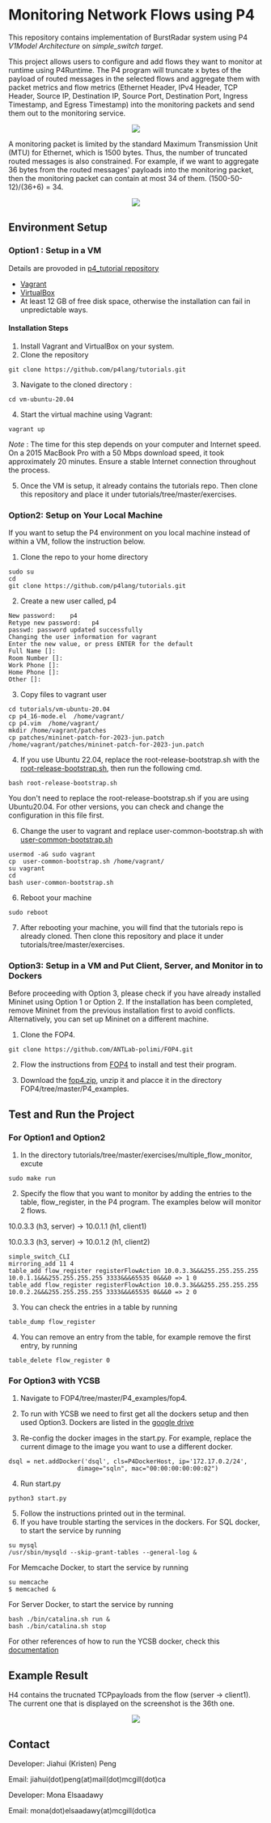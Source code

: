 
# Monitoring Network Flows using P4
This repository contains implementation of BurstRadar system using P4 _V1Model Architecture_ on _simple_switch target_. 

This project allows users to configure and add flows they want to monitor at runtime using P4Runtime. The P4 program will truncate x bytes of the payload of routed messages in the selected flows and aggregate them with packet metrics and flow metrics (Ethernet Header, IPv4 Header, TCP Header, Source IP, Destination IP, Source Port, Destination Port, Ingress Timestamp, and Egress Timestamp) into the monitoring packets and send them out to the monitoring service.

<p align="center">
  <img src="https://github.com/Kristen6765/p4_tutorials/blob/master/exercises/multiple_flow_monitor/img/P4_Structure.png">
</p>

A monitoring packet is limited by the standard Maximum Transmission Unit (MTU) for Ethernet, which is 1500 bytes. Thus, the number of truncated routed messages is also constrained. For example, if we want to aggregate 36 bytes from the routed messages' payloads into the monitoring packet, then the monitoring packet can contain at most 34 of them. (1500-50-12)/(36+6) = 34.

<p align="center">
  <img src="https://github.com/Kristen6765/p4_tutorials/blob/master/exercises/multiple_flow_monitor/img/P4_Monitoring_Packet.png">
</p>

## Environment Setup
### Option1 : Setup in a VM
Details are provoded in [p4_tutorial repository](https://github.com/p4lang/tutorials/edit/master/README.md)

- [Vagrant](https://vagrantup.com)
- [VirtualBox](https://virtualbox.org)
- At least 12 GB of free disk space, otherwise the installation can fail in unpredictable ways.

#### Installation Steps

1. Install Vagrant and VirtualBox on your system.
2. Clone the repository
   
```
git clone https://github.com/p4lang/tutorials.git
```
3. Navigate to the cloned directory :
   
```
cd vm-ubuntu-20.04
```
4. Start the virtual machine using Vagrant:
```
vagrant up
```
   *Note* : The time for this step depends on your computer and Internet speed. On a 2015 MacBook Pro with a 50 Mbps download speed, it took approximately 20 minutes. Ensure a stable Internet connection throughout the process.
   
5. Once the VM is setup, it already contains the tutorials repo. Then clone this repository and place it under tutorials/tree/master/exercises.


### Option2: Setup on Your Local Machine
If you want to setup the P4 environment on you local machine instead of within a VM, follow the instruction below.

1. Clone the repo to your home directory
```
sudo su 
cd 
git clone https://github.com/p4lang/tutorials.git
```
2. Create a new user called, p4
```
New password:    p4                                                                                               
Retype new password:   p4                                                                                     
passwd: password updated successfully                                                                              
Changing the user information for vagrant                                                                          
Enter the new value, or press ENTER for the default                                                                              Full Name []:                                                                                            
Room Number []:                                                                                            
Work Phone []:                                                                                             
Home Phone []:                                                                                          
Other []:
```
3. Copy files to vagrant user
```
cd tutorials/vm-ubuntu-20.04
cp p4_16-mode.el  /home/vagrant/
cp p4.vim  /home/vagrant/
mkdir /home/vagrant/patches
cp patches/mininet-patch-for-2023-jun.patch /home/vagrant/patches/mininet-patch-for-2023-jun.patch
```

4. If you use Ubuntu 22.04, replace the root-release-bootstrap.sh with the [root-release-bootstrap.sh](https://drive.google.com/drive/folders/1rG9Tbu0P64-LJdb2ESjVIWjQmZtJSo11), then run the following cmd.
```
bash root-release-bootstrap.sh 
```
You don't need to replace the root-release-bootstrap.sh if you are using Ubuntu20.04. For other versions, you can check and change the configuration in this file first.

6. Change the user to vagrant and replace user-common-bootstrap.sh with [user-common-bootstrap.sh](https://drive.google.com/drive/folders/1rG9Tbu0P64-LJdb2ESjVIWjQmZtJSo11)
```
usermod -aG sudo vagrant 
cp  user-common-bootstrap.sh /home/vagrant/ 
su vagrant      
cd
bash user-common-bootstrap.sh
```
6. Reboot your machine

```
sudo reboot
```
7. After rebooting your machine, you will find that the tutorials repo is already cloned. Then clone this repository and place it under tutorials/tree/master/exercises.

### Option3: Setup in a VM and Put Client, Server, and Monitor in to Dockers
Before proceeding with Option 3, please check if you have already installed Mininet using Option 1 or Option 2. If the installation has been completed, remove Mininet from the previous installation first to avoid conflicts. Alternatively, you can set up Mininet on a different machine.
1. Clone the FOP4.
```
git clone https://github.com/ANTLab-polimi/FOP4.git
```

2. Flow the instructions from [FOP4](https://github.com/ANTLab-polimi/FOP4/tree/master/P4_examples) to install and test their program.

3. Download the [fop4.zip](https://drive.google.com/drive/folders/1rG9Tbu0P64-LJdb2ESjVIWjQmZtJSo11), unzip it and placce it in the directory FOP4/tree/master/P4_examples.


## Test and Run the Project 
### For Option1 and Option2
1. In the directory tutorials/tree/master/exercises/multiple_flow_monitor, excute
```
sudo make run
```

2. Specify the flow that you want to monitor by adding the entries to the table, flow_register, in the P4 program. The examples below will monitor 2 flows.

10.0.3.3 (h3, server) -> 10.0.1.1 (h1, client1)
    
10.0.3.3 (h3, server) -> 10.0.1.2 (h1, client2)
```
simple_switch_CLI
mirroring_add 11 4
table_add flow_register registerFlowAction 10.0.3.3&&&255.255.255.255 10.0.1.1&&&255.255.255.255 3333&&&65535 0&&&0 => 1 0
table_add flow_register registerFlowAction 10.0.3.3&&&255.255.255.255 10.0.2.2&&&255.255.255.255 3333&&&65535 0&&&0 => 2 0

```
3. You can check the entries in a table by running
```
table_dump flow_register
```
4. You can remove an entry from the table, for example remove the first entry, by running
```
table_delete flow_register 0
```

### For Option3 with YCSB
1. Navigate to FOP4/tree/master/P4_examples/fop4.
2. To run with YCSB we need to first get all the dockers setup and then used Option3. 
Dockers are listed in the [google drive](https://drive.google.com/drive/folders/1rG9Tbu0P64-LJdb2ESjVIWjQmZtJSo11)

3. Re-config the docker images in the start.py. For example, replace the current dimage to the image you want to use a different docker.
```
dsql = net.addDocker('dsql', cls=P4DockerHost, ip='172.17.0.2/24',
                   dimage="sqln", mac="00:00:00:00:00:02")
```
4. Run start.py
```
python3 start.py
```
5. Follow the instructions printed out in the terminal.
6. If you have trouble starting the services in the dockers.
For SQL docker, to start the service by running
```
su mysql 
/usr/sbin/mysqld --skip-grant-tables --general-log &
```
For Memcache Docker, to start the service by running
```
su memcache 
$ memcached &
```
For Server Docker, to start the service by running
```
bash ./bin/catalina.sh run &
bash ./bin/catalina.sh stop 
```
For other references of how to run the YCSB docker, check this [documentation](https://docs.google.com/document/d/187HpxOOeDQnsVq4m6vORfAjuiwciMNLbZ7lzsBjfh5A/edit#heading=h.nuqhosrglcir)

## Example Result 
H4 contains the trucnated TCPpayloads from the flow (server -> client1). The current one that is displayed on the screenshot is the 36th one. 
<p align="center">
  <img src="https://github.com/Kristen6765/p4_tutorials/blob/master/exercises/multiple_flow_monitor/img/result.png">
</p>


## Contact
Developer: Jiahui (Kristen) Peng

Email: jiahui(dot)peng(at)mail(dot)mcgill(dot)ca

Developer: Mona Elsaadawy 

Email: mona(dot)elsaadawy(at)mcgill(dot)ca

